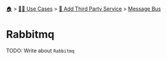 <!--startTocHeader-->
[🏠](../../../README.md) > [👷🏽 Use Cases](../../README.md) > [🥉 Add Third Party Service](../README.md) > [Message Bus](README.md)
# Rabbitmq
<!--endTocHeader-->
TODO: Write about `Rabbitmq`
<!--startTocSubTopic-->
<!--endTocSubTopic-->